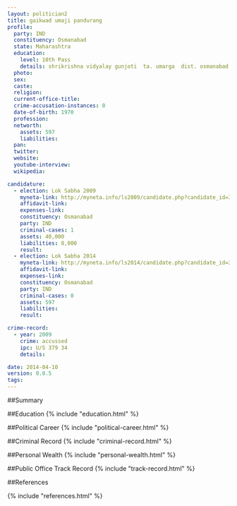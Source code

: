 ```yaml
---
layout: politician2
title: gaikwad umaji pandurang
profile: 
  party: IND
  constituency: Osmanabad
  state: Maharashtra
  education: 
    level: 10th Pass
    details: shrikrishna vidyalay gunjoti  ta. umarga  dist. osmanabad  1986
  photo: 
  sex: 
  caste: 
  religion: 
  current-office-title: 
  crime-accusation-instances: 0
  date-of-birth: 1970
  profession: 
  networth: 
    assets: 597
    liabilities: 
  pan: 
  twitter: 
  website: 
  youtube-interview: 
  wikipedia: 

candidature: 
  - election: Lok Sabha 2009
    myneta-link: http://myneta.info/ls2009/candidate.php?candidate_id=3704
    affidavit-link: 
    expenses-link: 
    constituency: Osmanabad 
    party: IND
    criminal-cases: 1
    assets: 40,000
    liabilities: 8,000
    result:  
  - election: Lok Sabha 2014
    myneta-link: http://myneta.info/ls2014/candidate.php?candidate_id=3599
    affidavit-link: 
    expenses-link: 
    constituency: Osmanabad 
    party: IND
    criminal-cases: 0
    assets: 597
    liabilities: 
    result:  

crime-record: 
  - year: 2009
    crime: accussed
    ipc: U/S 379 34
    details:  

date: 2014-04-10
version: 0.0.5
tags: 
---
```


##Summary


##Education
{% include "education.html" %}


##Political Career
{% include "political-career.html" %}


##Criminal Record
{% include "criminal-record.html" %}


##Personal Wealth
{% include "personal-wealth.html" %}


##Public Office Track Record
{% include "track-record.html" %}


##References


{% include "references.html" %}
